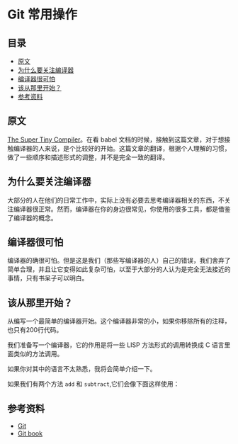 # Git 常用操作
## 目录
- [原文](#origin)
- [为什么要关注编译器](#why)
- [编译器很可怕](#scary)
- [该从那里开始？](#where)
- [参考资料](#reference)
## <a name="origin"></a> 原文
[The Super Tiny Compiler][url-the-super-tiny-compiler]。在看 babel 文档的时候，接触到这篇文章，对于想接触编译器的人来说，是个比较好的开始。这篇文章的翻译，根据个人理解的习惯，做了一些顺序和描述形式的调整，并不是完全一致的翻译。

## <a name="why"></a> 为什么要关注编译器
大部分的人在他们的日常工作中，实际上没有必要去思考编译器相关的东西，不关注编译器很正常。然而，编译器在你的身边很常见，你使用的很多工具，都是借鉴了编译器的概念。

## <a name="scary"></a> 编译器很可怕
编译器的确很可怕。但是这是我们（那些写编译器的人）自己的错误，我们舍弃了简单合理，并且让它变得如此复杂可怕，以至于大部分的人认为是完全无法接近的事情，只有书呆子可以明白。

## <a name="where"></a> 该从那里开始？
从编写一个最简单的编译器开始。这个编译器非常的小，如果你移除所有的注释，也只有200行代码。

我们准备写一个编译器，它的作用是将一些 LISP 方法形式的调用转换成 C 语言里面类似的方法调用。

如果你对其中的语言不太熟悉，我将会简单介绍一下。

如果我们有两个方法 `add` 和 `subtract`,它们会像下面这样使用：




## <a name="reference"></a> 参考资料
- [Git](https://git-scm.com/)
- [Git book](https://git-scm.com/book/en/v2)


[url-base]:https://xxholic.github.io/blog/draft

<!-- 原文 -->
[url-the-super-tiny-compiler]:https://github.com/jamiebuilds/the-super-tiny-compiler



